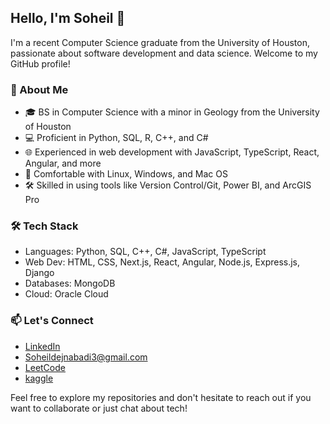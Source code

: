 ## Hello, I'm Soheil  👋
I'm a recent Computer Science graduate from the University of Houston, passionate about software development and data science. Welcome to my GitHub profile!

### 🚀 About Me
- 🎓 BS in Computer Science with a minor in Geology from the University of Houston
- 💻 Proficient in Python, SQL, R, C++, and C#
- 🌐 Experienced in web development with JavaScript, TypeScript, React, Angular, and more
- 🐧 Comfortable with Linux, Windows, and Mac OS
- 🛠️ Skilled in using tools like Version Control/Git, Power BI, and ArcGIS Pro

### 🛠️ Tech Stack
- Languages: Python, SQL, C++, C#, JavaScript, TypeScript
- Web Dev: HTML, CSS, Next.js, React, Angular, Node.js, Express.js, Django
- Databases: MongoDB
- Cloud: Oracle Cloud

### 📫 Let's Connect
- [LinkedIn](https://www.linkedin.com/in/soheil-dejnabadi-24900b296/)
- Soheildejnabadi3@gmail.com
- [LeetCode](https://leetcode.com/u/soheildejnabadi3/)
- [kaggle](https://www.kaggle.com/soheildejnabadi)

Feel free to explore my repositories and don't hesitate to reach out if you want to collaborate or just chat about tech!

<!--
**Soheildejnabadi3/soheildejnabadi3** is a ✨ _special_ ✨ repository because its `README.md` (this file) appears on your GitHub profile.

Here are some ideas to get you started:

- 🔭 I’m currently working on ...
- 🌱 I’m currently learning ...
- 👯 I’m looking to collaborate on ...
- 🤔 I’m looking for help with ...
- 💬 Ask me about ...
- 📫 How to reach me: ...
- 😄 Pronouns: ...
- ⚡ Fun fact: ...
-->
